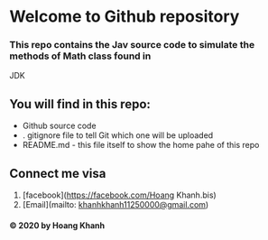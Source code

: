 # Welcome to Github repository

### This repo contains the Jav source code to simulate the methods of Math class found in 
JDK

## You will find in this repo:
* Github source code 
* . gitignore file to tell Git which one will be uploaded
* README.md - this file itself to show the home pahe of this repo

## Connect me visa
1. [facebook](https://facebook.com/Hoang Khanh.bis)
2. [Email](mailto: khanhkhanh11250000@gmail.com)

#### © 2020 by Hoang Khanh